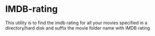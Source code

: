 # IMDB-rating
This utility is to find the imdb rating for all your movies specified in a directory/hard disk and suffix the movie folder name with IMDB rating
